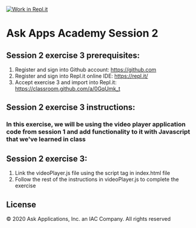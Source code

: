 [![Work in Repl.it](https://classroom.github.com/assets/work-in-replit-14baed9a392b3a25080506f3b7b6d57f295ec2978f6f33ec97e36a161684cbe9.svg)](https://classroom.github.com/online_ide?assignment_repo_id=3237892&assignment_repo_type=AssignmentRepo)
# Ask Apps Academy Session 2

## Session 2 exercise 3 prerequisites:
1. Register and sign into Github account: https://github.com
1. Register and sign into Repl.it online IDE: https://repl.it/
1. Accept exercise 3 and import into Repl.it: https://classroom.github.com/a/0GqUmk_t

## Session 2 exercise 3 instructions:
### In this exercise, we will be using the video player application code from session 1 and add functionality to it with Javascript that we've learned in class

## Session 2 exercise 3:
1. Link the videoPlayer.js file using the script tag in index.html file
1. Follow the rest of the instructions in videoPlayer.js to complete the exercise

## License 
© 2020 Ask Applications, Inc. an IAC Company. All rights reserved
